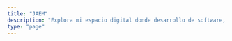 ```yaml
---
title: "JAEM"
description: "Explora mi espacio digital donde desarrollo de software, tecnología e innovación convergen. Este portafolio reúne mis proyectos, artículos técnicos y experiencias en el mundo del desarrollo de software."
type: "page"
---
```


